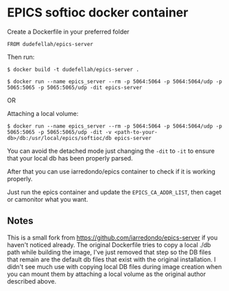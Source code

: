 # EPICS softioc docker container

Create a Dockerfile in your preferred folder
```
FROM dudefellah/epics-server
```
Then run:
```
$ docker build -t dudefellah/epics-server .

$ docker run --name epics_server --rm -p 5064:5064 -p 5064:5064/udp -p 5065:5065 -p 5065:5065/udp -dit epics-server
```
OR

Attaching a local volume:
```
$ docker run --name epics_server --rm -p 5064:5064 -p 5064:5064/udp -p 5065:5065 -p 5065:5065/udp -dit -v <path-to-your-db>/db:/usr/local/epics/softioc/db epics-server
```
You can avoid the detached mode just changing the ```-dit``` to ```-it``` to ensure that your local db has been properly parsed.

After that you can use iarredondo/epics container to check if it is working properly.

Just run the epics container and update the ```EPICS_CA_ADDR_LIST```, then caget or camonitor what you want.

## Notes

This is a small fork from https://github.com/iarredondo/epics-server if you
haven't noticed already. The original Dockerfile tries to copy a local
./db path while building the image, I've just removed that step so the
DB files that remain are the default db files that exist with the original
installation. I didn't see much use with copying local DB files during
image creation when you can mount them by attaching a local volume as
the original author described above.
